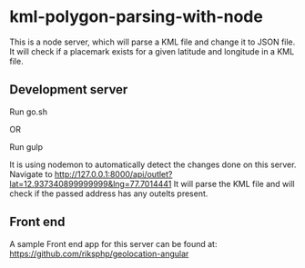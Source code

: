 # kml-polygon-parsing-with-node

This is a node server, which will parse a KML file and change it to JSON file.
It will check if a placemark exists for a given latitude and longitude in a KML file.


## Development server
Run go.sh

OR 

Run gulp

It is using nodemon to automatically detect the changes done on this server.
Navigate to http://127.0.0.1:8000/api/outlet?lat=12.937340899999999&lng=77.7014441
It will parse the KML file and will check if the passed address has any outelts present.

## Front end
A sample Front end app for this server can be found at:
https://github.com/riksphp/geolocation-angular
